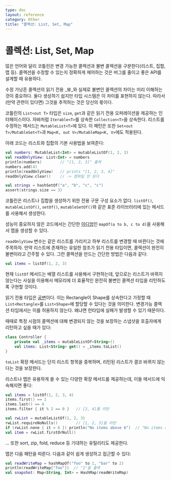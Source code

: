 ```yaml
---
type: doc
layout: reference
category: Other
title: "콜렉션: List, Set, Map"
---
```


# 콜렉션: List, Set, Map

많은 언어와 달리 코틀린은 변경 가능한 콜렉션과 불변 콜렉션을 구분한다(리스트, 집합, 맵 등).
콜렉션을 수정할 수 있는지 정확하게 제어하는 것은 버그를 줄이고 좋은 API를 설계할 때 유용하다.

수정 가낭흔 콜렉션의 읽기 전용 _뷰_와 실제로 불변인 콜렉션의 차이는 미리 이해하는 것이 중요하다.
둘다 생성하기 쉽지만 타입 시스템은 이 차이를 표현하지 않는다.
따라서 (만약 관련이 있다면) 그것을 추적하는 것은 당신의 몫이다. 

코틀린의 `List<out T>` 타입은 `size`, `get`과 같은 읽기 전용 오퍼레이션을 제공하는 인터페이스이다.
자바처럼 `Iterable<T>`를 상속한 `Collection<T>`을 상속한다.
리스트를 수정하는 메서드는 `MutableList<T>`에 있다.
이 패턴은 또한 `Set<out T>/MutableSet<T>`과 `Map<K, out V>/MutableMap<K, V>`에도 적용된다.

아래 코드는 리스트와 집합의 기본 사용법을 보여준다:

``` kotlin
val numbers: MutableList<Int> = mutableListOf(1, 2, 3)
val readOnlyView: List<Int> = numbers
println(numbers)        // "[1, 2, 3]" 출력
numbers.add(4)
println(readOnlyView)   // prints "[1, 2, 3, 4]"
readOnlyView.clear()    // -> 컴파일 안 된다

val strings = hashSetOf("a", "b", "c", "c")
assert(strings.size == 3)
```

코틀린은 리스트나 집합을 생성하기 위한 전용 구문 구성 요소가 없다.
`listOf()`, `mutableListOf()`, `setOf()`, `mutableSetOf()`와 같은 표준 라이브러리에 있는 메서드를 사용해서
생성한다.
 
성능이 중요하지 않은 코드에서는 간단한 
[이디엄](idioms.html#read-only-map)인 `mapOf(a to b, c to d)`을 사용해서 맵을 생성할 수 있다.

`readOnlyView` 변수는 같은 리스트를 가리키고 하부 리스트를 변경할 때 바뀐다는 것에 주목하자.
만약 리스트에 존재하는 유일한 참조가 읽기 전용 타입이면, 콜렉션이 완전히 불변이라고 간주할 수 있다.
그런 콜렉션을 만드는 간단한 방법은 다음과 같다:

``` kotlin
val items = listOf(1, 2, 3)
```

현재 `listOf` 메서드는 배열 리스트를 사용해서 구현하는데,
앞으로는 리스트가 바뀌지 않는다는 사실을 이용해서 메모리에 더 효율적인 완전히 불변인 콜렉션 타입을 리턴하도록 구현할 것이다.

읽기 전용 타입은 [공변](generics.html#variance)이다.
이는 Rectangle이 Shape를 상속한다고 가정할 때
`List<Rectangle>`를 `List<Shape>`에 할당할 수 있다는 것을 의미한다.
변경가능 콜렉션 타입에서는 이를 허용하지 않는다.
왜냐면 런타임에 실패가 발생할 수 있기 때문이다.

때때로 특정 시점의 콜렉션에 대해 변경되지 않는 것을 보장하는 스냅샷을 호출자에게 리턴하고 싶을 때가 있다:

``` kotlin
class Controller {
    private val _items = mutableListOf<String>()
    val items: List<String> get() = _items.toList()
}
```

`toList` 확장 메서드는 단지 리스트 항목을 중복하며, 리턴된 리스트가 결코 바뀌지 않는다는 것을 보장한다.

리스트나 맵은 유용하게 쓸 수 있는 다양한 확장 메서드를 제공하는데, 이들 메서드에 익숙해지면 좋다:

``` kotlin
val items = listOf(1, 2, 3, 4)
items.first() == 1
items.last() == 4
items.filter { it % 2 == 0 }   // [2, 4]를 리턴

val rwList = mutableListOf(1, 2, 3)
rwList.requireNoNulls()        // [1, 2, 3]을 리턴
if (rwList.none { it > 6 }) println("No items above 6")  // "No items above 6" 출력
val item = rwList.firstOrNull()
```

... 또한 sort, zip, fold, reduce 등 기대하는 유틸리티도 제공한다.

맵은 다음 패턴을 따른다. 다음과 같이 쉽게 생성하고 접근할 수 있다:

``` kotlin
val readWriteMap = hashMapOf("foo" to 1, "bar" to 2)
println(readWriteMap["foo"])  // "1"을 출력
val snapshot: Map<String, Int> = HashMap(readWriteMap)
```
